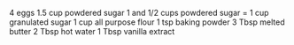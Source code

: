 4 eggs
1.5 cup powdered sugar 1 and 1/2 cups powdered sugar = 1 cup granulated sugar
1 cup all purpose flour
1 tsp baking powder
3 Tbsp melted butter
2 Tbsp hot water
1 Tbsp vanilla extract